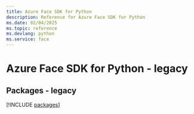 ```yaml
---
title: Azure Face SDK for Python
description: Reference for Azure Face SDK for Python
ms.date: 02/04/2025
ms.topic: reference
ms.devlang: python
ms.service: face
---
```

# Azure Face SDK for Python - legacy
## Packages - legacy
[!INCLUDE [packages](face-index.md)]